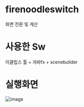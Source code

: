 # firenoodleswitch
화면 전환 및 계산
# 사용한 Sw
이클립스 툴 + 자바fx + scenebulider
# 실행화면
![image](https://user-images.githubusercontent.com/122009564/215022066-46d0ae01-76c9-44e6-b7c0-73397b5ea198.png)
